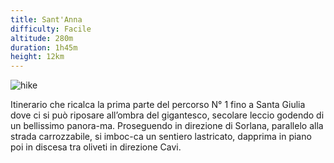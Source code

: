 ```yaml
---
title: Sant'Anna
difficulty: Facile
altitude: 280m
duration: 1h45m
height: 12km
---
```


![hike](./hikes/santagiulia/hike.jpg)

Itinerario che ricalca la prima parte del percorso N° 1 fino a Santa Giulia dove ci si può riposare all’ombra del gigantesco, secolare leccio godendo di un bellissimo panora-ma. Proseguendo in direzione di Sorlana, parallelo alla strada carrozzabile, si imboc-ca un sentiero lastricato, dapprima in piano poi in discesa tra oliveti in direzione Cavi.

